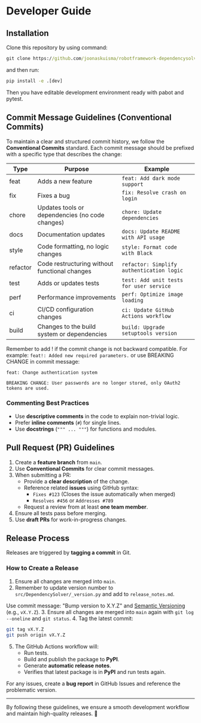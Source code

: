 # Developer Guide

## Installation

Clone this repository by using command:

```cmd
git clone https://github.com/joonaskuisma/robotframework-dependencysolver.git
```

and then run:

```cmd
pip install -e .[dev]
```

Then you have editable development environment ready with pabot and pytest.

## Commit Message Guidelines (Conventional Commits)
To maintain a clear and structured commit history, we follow the **Conventional Commits** standard. 
Each commit message should be prefixed with a specific type that describes the change:

| Type      | Purpose                                              | Example |
|-----------|------------------------------------------------------|---------|
| feat      | Adds a new feature                                  | `feat: Add dark mode support` |
| fix       | Fixes a bug                                         | `fix: Resolve crash on login` |
| chore     | Updates tools or dependencies (no code changes)    | `chore: Update dependencies` |
| docs      | Documentation updates                              | `docs: Update README with API usage` |
| style     | Code formatting, no logic changes                  | `style: Format code with Black` |
| refactor  | Code restructuring without functional changes      | `refactor: Simplify authentication logic` |
| test      | Adds or updates tests                              | `test: Add unit tests for user service` |
| perf      | Performance improvements                          | `perf: Optimize image loading` |
| ci        | CI/CD configuration changes                       | `ci: Update GitHub Actions workflow` |
| build     | Changes to the build system or dependencies       | `build: Upgrade setuptools version` |

Remember to add ! if the commit change is not backward compatible.
For example: `feat!: Added new required parameters.` or use BREAKING CHANGE in commit message:

```
feat: Change authentication system

BREAKING CHANGE: User passwords are no longer stored, only OAuth2 tokens are used.
```

### Commenting Best Practices
- Use **descriptive comments** in the code to explain non-trivial logic.
- Prefer **inline comments** (`#`) for single lines.
- Use **docstrings** (`""" ... """`) for functions and modules.

## Pull Request (PR) Guidelines
1. Create a **feature branch** from `main`.
2. Use **Conventional Commits** for clear commit messages.
3. When submitting a PR:
   - Provide a **clear description** of the change.
   - Reference related **issues** using GitHub syntax:
     - `Fixes #123` (Closes the issue automatically when merged)
     - `Resolves #456` or `Addresses #789`
   - Request a review from at least **one team member**.
4. Ensure all tests pass before merging.
5. Use **draft PRs** for work-in-progress changes.

## Release Process
Releases are triggered by **tagging a commit** in Git.

### How to Create a Release
1. Ensure all changes are merged into `main`.
2. Remember to update version number to `src/DependencySolver/_version.py` and add to `release_notes.md`.

Use commit message: "Bump version to X.Y.Z" and [Semantic Versioning](https://semver.org/) (e.g., `vX.Y.Z`).
3. Ensure all changes are merged into `main` again with `git log --oneline` and `git status`.
4. Tag the latest commit:
   ```sh
   git tag vX.Y.Z
   git push origin vX.Y.Z
   ```
5. The GitHub Actions workflow will:
   - Run tests.
   - Build and publish the package to **PyPI**.
   - Generate **automatic release notes**.
   - Verifies that latest package is in **PyPI** and run tests again.

For any issues, create a **bug report** in GitHub Issues and reference the problematic version.

---
By following these guidelines, we ensure a smooth development workflow and maintain high-quality releases. 🚀
